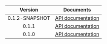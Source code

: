 | Version | Documents |
|:---:|---|
| 0.1.2-SNAPSHOT | [API documentation](0.1.2-SNAPSHOT) |
| 0.1.1 | [API documentation](0.1.1) |
| 0.1.0 | [API documentation](0.1.0) |
